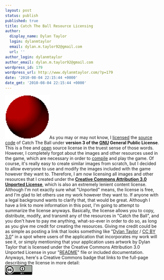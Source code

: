```yaml
---
layout: post
status: publish
published: true
title: Catch The Ball Resource Licensing
author:
  display_name: Dylan Taylor
  login: dylanmtaylor
  email: dylan.m.taylor92@gmail.com
  url: ''
author_login: dylanmtaylor
author_email: dylan.m.taylor92@gmail.com
wordpress_id: 179
wordpress_url: http://www.dylanmtaylor.com/?p=179
date: '2010-08-04 22:15:44 +0000'
date_gmt: '2010-08-04 22:15:44 +0000'
---
```

<p><a href="/images/blog/2010/11/catch-the-ball.png"><img class="alignleft" title="Catch The Ball Logo" src="/images/blog/2010/11/catch-the-ball.png" alt="" width="144" height="144" /></a>As you may or may not know, I <a class="zem_slink" title="Software license" rel="wikipedia" href="http://en.wikipedia.org/wiki/Software_license">licensed</a> the <a class="zem_slink" title="Source code" rel="wikipedia" href="http://en.wikipedia.org/wiki/Source_code">source code</a> of Catch The Ball under <strong>version 3 of the <a class="zem_slink" title="GNU General Public License" rel="wikipedia" href="http://en.wikipedia.org/wiki/GNU_General_Public_License">GNU</a> General Public License</strong>. This is a free and <a class="zem_slink" title="Open source" rel="wikipedia" href="http://en.wikipedia.org/wiki/Open_source">open</a> source license in the truest sense of those words. However, I completely forgot about the images and other resources used in the game, which are necessary in order to <a class="zem_slink" title="Compiler" rel="wikipedia" href="http://en.wikipedia.org/wiki/Compiler">compile</a> and play the game. Of course, it's really easy to create similar images from scratch, but I decided to allow everyone to use and modify the images included with the game however they want to. Therefore, I am now licensing all images and other resources that I created under the<strong> <a href="http://creativecommons.org/licenses/by/3.0/">Creative Commons Attribution 3.0 Unported License</a></strong>, which is also an extremely lenient content license. Although I'm not exactly sure what "Unported" means, the license is free, and I'm glad to let others use my work however they want to. If anyone with a legal background wants to clarify that, that would be great. Although I have a link to more information in this post, I'm going to attempt to summarize the license anyways. Basically, the license allows you to copy, distribute, modify, and transmit any of the resources in "Catch the Ball", and you don't have to pay me anything, what-so-ever in order to do so, as long as you give me credit for creating the resources. Giving me credit could be as simple as posting a link that looks something like "<a rel="cc:attributionURL" href="http://www.dylanmtaylor.com/">Dylan Taylor</a> / <a rel="license" href="http://creativecommons.org/licenses/by/3.0/">CC BY 3.0</a>" in a spot where users of the application that incorporates my work will see it, or simply mentioning that your application uses artwork by Dylan Taylor that is licensed under the Creative Commons Attribution 3.0 Unported License in your "<a class="zem_slink" title="README" rel="wikipedia" href="http://en.wikipedia.org/wiki/README">README</a>" file or included documentation. Anyways, here's a Creative Commons badge that links to the full-page describing the license in more detail:<br />
<a rel="license" href="http://creativecommons.org/licenses/by/3.0/"><img style="border-width:0;" src="/images/blog/2010/11/88x31.png" alt="Creative Commons License" /></a></p>
